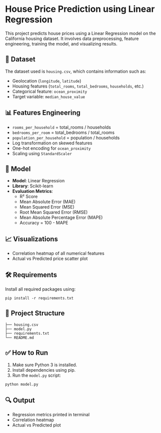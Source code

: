 # House Price Prediction using Linear Regression

This project predicts house prices using a Linear Regression model on the California housing dataset. It involves data preprocessing, feature engineering, training the model, and visualizing results.

## 📁 Dataset
The dataset used is `housing.csv`, which contains information such as:
- Geolocation (`longitude`, `latitude`)
- Housing features (`total_rooms`, `total_bedrooms`, `households`, etc.)
- Categorical feature: `ocean_proximity`
- Target variable: `median_house_value`

## 📊 Features Engineering
- `rooms_per_household` = total_rooms / households
- `bedrooms_per_room` = total_bedrooms / total_rooms
- `population_per_household` = population / households
- Log transformation on skewed features
- One-hot encoding for `ocean_proximity`
- Scaling using `StandardScaler`

## 🧠 Model
- **Model**: Linear Regression
- **Library**: Scikit-learn
- **Evaluation Metrics**:
  - R² Score
  - Mean Absolute Error (MAE)
  - Mean Squared Error (MSE)
  - Root Mean Squared Error (RMSE)
  - Mean Absolute Percentage Error (MAPE)
  - Accuracy = 100 - MAPE

## 📈 Visualizations
- Correlation heatmap of all numerical features
- Actual vs Predicted price scatter plot

## 🛠️ Requirements
Install all required packages using:

```
pip install -r requirements.txt
```

## 📂 Project Structure
```
├── housing.csv
├── model.py
├── requirements.txt
└── README.md
```

## ✅ How to Run
1. Make sure Python 3 is installed.
2. Install dependencies using pip.
3. Run the `model.py` script:
```bash
python model.py
```

## 🔍 Output
- Regression metrics printed in terminal
- Correlation heatmap
- Actual vs Predicted plot